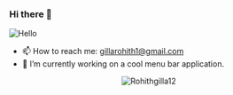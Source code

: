 ### Hi there 👋

![Hello](https://i.giphy.com/media/fTI9mBoWLef8k/giphy.gif)

- 📫 How to reach me: [gillarohith1@gmail.com](mailto:gillarohith1@gmail.com)
- 🔭 I’m currently working on a cool menu bar application.



<p align="center">
<img src="https://github-readme-streak-stats.herokuapp.com/?user=Rohithgilla12&theme=dark" alt="Rohithgilla12" />
</p>

<!--
**Rohithgilla12/Rohithgilla12** is a ✨ _special_ ✨ repository because its `README.md` (this file) appears on your GitHub profile.

Here are some ideas to get you started:

- 🔭 I’m currently working on ...
- 🌱 I’m currently learning ...
- 👯 I’m looking to collaborate on ...
- 🤔 I’m looking for help with ...
- 💬 Ask me about ...
- 📫 How to reach me: ...
- 😄 Pronouns: ...
- ⚡ Fun fact: ...
-->
